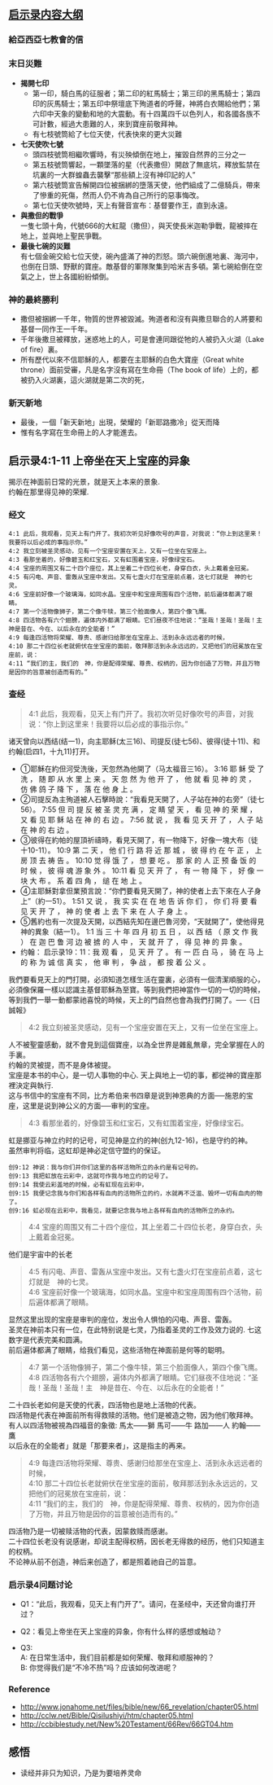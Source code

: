 ## [启示录内容大纲](https://zh.wikipedia.org/wiki/启示录)
### 給亞西亞七教會的信

### 末日災難
- **揭開七印**
  - 第一印，騎白馬的征服者；第二印的紅馬騎士；第三印的黑馬騎士；第四印的灰馬騎士；第五印中祭壇底下殉道者的呼聲，神將白衣賜給他們；第六印中天象的變動和地的大震動。有十四萬四千以色列人，和各國各族不可計數，經過大患難的人，來到寶座前敬拜神。
  - 有七枝號筒給了七位天使，代表快來的更大災難
- **七天使吹七號**
  - 頭四枝號筒相繼吹響時，有災殃傾倒在地上，摧毀自然界的三分之一
  - 第五枝號筒響起，一顆墜落的星（代表撒但）開啟了無底坑，釋放監禁在坑裏的一大群蝗蟲去襲擊“那些額上沒有神印記的人”
  - 第六枝號筒宣告解開四位被捆綁的墮落天使，他們組成了二億騎兵，帶來了慘重的死傷，然而人仍不肯為自己所行的惡事悔改。
  - 第七位天使吹號時，天上有聲音宣布：基督要作王，直到永遠。
- **與撒但的戰爭**  
  一隻七頭十角，代號666的大紅龍（撒但），與天使長米迦勒爭戰，龍被摔在地上，並與地上聖民爭戰。
- **最後七碗的災難**  
  有七個金碗交給七位天使，碗內盛滿了神的烈怒。頭六碗倒進地裏、海河中，也倒在日頭、野獸的寶座。敵基督的軍隊聚集到哈米吉多頓。第七碗給倒在空氣之上，世上各國紛紛傾倒。

### 神的最終勝利
  - 撒但被捆綁一千年，物質的世界被毀滅。殉道者和沒有與撒旦聯合的人將要和基督一同作王一千年。
  - 千年後撒旦被釋放，迷惑地上的人，可是會連同跟從牠的人被扔入火湖（Lake of fire）裏。
  - 所有歷代以來不信耶穌的人，都要在主耶穌的白色大寶座（Great white throne）面前受審，凡是名字沒有寫在生命冊（The book of life）上的，都被扔入火湖裏，這火湖就是第二次的死，

### 新天新地
- 最後，一個「新天新地」出現，榮耀的「新耶路撒冷」從天而降
- 惟有名字寫在生命冊上的人才能進去。



## 启示录4:1-11 上帝坐在天上宝座的异象
揭示在神面前日常的光景，就是天上本来的景象.  
约翰在那里得见神的荣耀.

### 经文
```
4:1 此后，我观看，见天上有门开了。我初次听见好像吹号的声音，对我说：“你上到这里来！我要将以后必成的事指示你。”
4:2 我立刻被圣灵感动，见有一个宝座安置在天上，又有一位坐在宝座上。
4:3 看那坐着的，好像碧玉和红宝石，又有虹围着宝座，好像绿宝石。
4:4 宝座的周围又有二十四个座位，其上坐着二十四位长老，身穿白衣，头上戴着金冠冕。
4:5 有闪电、声音、雷轰从宝座中发出。又有七盏火灯在宝座前点着，这七灯就是　神的七灵。
4:6 宝座前好像一个玻璃海，如同水晶。宝座中和宝座周围有四个活物，前后遍体都满了眼睛。
4:7 第一个活物像狮子，第二个像牛犊，第三个脸面像人，第四个像飞鹰。
4:8 四活物各有六个翅膀，遍体内外都满了眼睛。它们昼夜不住地说：“圣哉！圣哉！圣哉！主　神是昔在、今在、以后永在的全能者！”
4:9 每逢四活物将荣耀、尊贵、感谢归给那坐在宝座上、活到永永远远者的时候，
4:10 那二十四位长老就俯伏在坐宝座的面前，敬拜那活到永永远远的，又把他们的冠冕放在宝座前，说：
4:11 “我们的主，我们的　神，你是配得荣耀、尊贵、权柄的，因为你创造了万物，并且万物是因你的旨意被创造而有的。”
```

### 查经
> 4:1 此后，我观看，见天上有门开了。我初次听见好像吹号的声音，对我说：“你上到这里来！我要将以后必成的事指示你。”  

诸天曾向以西结(结一1)，向主耶稣(太三16)、司提反(徒七56)、彼得(徒十11)、和约翰(启四1，十九11)打开。  
- ①耶穌在約但河受洗後，天忽然為他開了（马太福音三16）。
  3:16	  	耶 稣 受 了 洗 ， 随 即 从 水 里 上 来 。 天 忽 然 为 他 开 了 ， 他 就 看 见 神 的 灵 ， 仿 佛 鸽 子 降 下 ， 落 在 他 身 上 。
- ②司提反為主殉道被人石擊時說：“我看見天開了，人子站在神的右旁”（徒七56）。
  7:55	  	但 司 提 反 被 圣 灵 充 满 ， 定 睛 望 天 ， 看 见 神 的 荣 耀 ， 又 看 见 耶 稣 站 在 神 的 右 边 。
  7:56	  	就 说 ， 我 看 见 天 开 了 ， 人 子 站 在 神 的 右 边 。
- ③彼得在約帕的屋頂祈禱時，看見天開了，有一物降下，好像一塊大布（徒十10-11）。
  10:9	  	第 二 天 ， 他 们 行 路 将 近 那 城 ， 彼 得 约 在 午 正 ， 上 房 顶 去 祷 告 。
  10:10	  	觉 得 饿 了 ， 想 要 吃 。 那 家 的 人 正 预 备 饭 的 时 候 ， 彼 得 魂 游 象 外 。
  10:11	  	看 见 天 开 了 ， 有 一 物 降 下 ， 好 像 一 块 大 布 。 系 着 四 角 ， 缒 在 地 上 。
- ④主耶穌對拿但業預言說：“你們要看見天開了，神的使者上去下來在人子身上”（約一51）。
  1:51	  	又 说 ， 我 实 实 在 在 地 告 诉 你 们 ， 你 们 将 要 看 见 天 开 了 ， 神 的 使 者 上 去 下 来 在 人 子 身 上 。
- ⑤舊約也有一次提及天開，以西結先知在邊巴魯河旁，“天就開了”，使他得見神的異象（結一1）。
  1:1	  	当 三 十 年 四 月 初 五 日 ， 以 西 结 （ 原 文 作 我 ） 在 迦 巴 鲁 河 边 被 掳 的 人 中 ， 天 就 开 了 ， 得 见 神 的 异 象 。
- 约翰：
启示录19：11：我 观 看 ， 见 天 开 了 。 有 一 匹 白 马 ， 骑 在 马 上 的 称 为 诚 信 真 实 ， 他 审 判 ， 争 战 ， 都 按 着 公 义 。


我們要看見天上的門打開，必須知道怎樣生活在靈裏，必須有一個清潔順服的心，必須像保羅一樣以認識主基督耶穌為至寶。等到我們把神當作一切的一切的時候，等到我們一舉一動都蒙祂喜悅的時候，天上的門自然也會為我們打開了。──《日誠報》


> 4:2 我立刻被圣灵感动，见有一个宝座安置在天上，又有一位坐在宝座上。

人不被聖靈感動，就不會見到這個寶座，以為全世界是雜亂無章，完全掌握在人的手裏。  
约翰的灵被提，而不是身体被提。  
宝座是本书的中心，是一切人事物的中心. 天上與地上一切的事，都從神的寶座那裡決定與執行.  
这与书信中的宝座有不同，比方希伯来书四章是说到神恩典的方面──施恩的宝座，这里是说到神公义的方面──审判的宝座。

> 4:3 看那坐着的，好像碧玉和红宝石，又有虹围着宝座，好像绿宝石。

虹是挪亚与神立约时的记号，可见神是立约的神(创九12-16)，也是守约的神。  
虽然审判将临，这虹却是神必定信守盟约的保证。
```
创9:12 神说：我与你们并你们这里的各样活物所立的永约是有记号的。
创9:13 我把虹放在云彩中，这就可作我与地立约的记号了。
创9:14 我使云彩盖地的时候，必有虹现在云彩中，
创9:15 我便记念我与你们和各样有血肉的活物所立的约，水就再不泛滥、毁坏一切有血肉的物了。
创9:16 虹必现在云彩中，我看见，就要记念我与地上各样有血肉的活物所立的永约。
```

> 4:4 宝座的周围又有二十四个座位，其上坐着二十四位长老，身穿白衣，头上戴着金冠冕。  

他们是宇宙中的长老

> 4:5 有闪电、声音、雷轰从宝座中发出。又有七盏火灯在宝座前点着，这七灯就是　神的七灵。  
4:6 宝座前好像一个玻璃海，如同水晶。宝座中和宝座周围有四个活物，前后遍体都满了眼睛。

显然这里出现的宝座是审判的座位，发出令人惧怕的闪电、声音、雷轰。  
圣灵在神前本只有一位，在此特别说是七灵，乃指着圣灵的工作及效力说的. 七这数字是代表完美和圆满。  
前后遍体都满了眼睛，给我们看见，这些活物在神面前是何等的聪明。

> 4:7 第一个活物像狮子，第二个像牛犊，第三个脸面像人，第四个像飞鹰。  
4:8 四活物各有六个翅膀，遍体内外都满了眼睛。它们昼夜不住地说：“圣哉！圣哉！圣哉！主　神是昔在、今在、以后永在的全能者！”

二十四长老如何是天使的代表，四活物也是地上活物的代表。  
四活物是代表在神面前所有得救赎的活物。他们是被造之物，因为他们敬拜神。  
有人以四活物被視為四福音的象徵: 馬太——獅
馬可——牛
路加——人
約翰——鷹      
以后永在的全能者」就是「那要来者」，这是指主的再来。

>4:9 每逢四活物将荣耀、尊贵、感谢归给那坐在宝座上、活到永永远远者的时候，  
4:10 那二十四位长老就俯伏在坐宝座的面前，敬拜那活到永永远远的，又把他们的冠冕放在宝座前，说：  
4:11 “我们的主，我们的　神，你是配得荣耀、尊贵、权柄的，因为你创造了万物，并且万物是因你的旨意被创造而有的。”

四活物乃是一切被赎活物的代表，因蒙救赎而感谢。  
二十四位长老没有说感谢，却说主配得权柄，因长老无得救的经历，他们只知道主的权柄。  
不论神从前不创造，神后来创造了，都是照着祂自己的旨意。


### 启示录4问题讨论
- Q1：“此后，我观看，见天上有门开了”。请问，在圣经中，天还曾向谁打开过？  

- Q2：看见上帝坐在天上宝座的异象，你有什么样的感想或触动？

- Q3:  
A: 在日常生活中，我们目前都是如何荣耀、敬拜和顺服神的？  
B: 你觉得我们是“不冷不热”吗？应该如何改进呢？


### Reference
- http://www.jonahome.net/files/bible/new/66_revelation/chapter05.html
- http://cclw.net/Bible/Qisilushiyi/htm/chapter05.html
- http://ccbiblestudy.net/New%20Testament/66Rev/66GT04.htm


## 感悟
- 读经并非只为知识，乃是为要培养灵命

